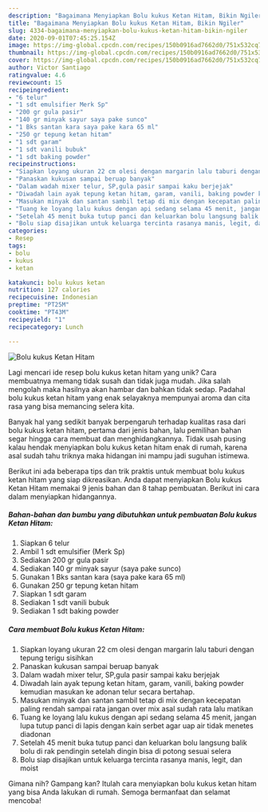 ```yaml
---
description: "Bagaimana Menyiapkan Bolu kukus Ketan Hitam, Bikin Ngiler"
title: "Bagaimana Menyiapkan Bolu kukus Ketan Hitam, Bikin Ngiler"
slug: 4334-bagaimana-menyiapkan-bolu-kukus-ketan-hitam-bikin-ngiler
date: 2020-09-01T07:45:25.154Z
image: https://img-global.cpcdn.com/recipes/150b0916ad7662d0/751x532cq70/bolu-kukus-ketan-hitam-foto-resep-utama.jpg
thumbnail: https://img-global.cpcdn.com/recipes/150b0916ad7662d0/751x532cq70/bolu-kukus-ketan-hitam-foto-resep-utama.jpg
cover: https://img-global.cpcdn.com/recipes/150b0916ad7662d0/751x532cq70/bolu-kukus-ketan-hitam-foto-resep-utama.jpg
author: Victor Santiago
ratingvalue: 4.6
reviewcount: 15
recipeingredient:
- "6 telur"
- "1 sdt emulsifier Merk Sp"
- "200 gr gula pasir"
- "140 gr minyak sayur saya pake sunco"
- "1 Bks santan kara saya pake kara 65 ml"
- "250 gr tepung ketan hitam"
- "1 sdt garam"
- "1 sdt vanili bubuk"
- "1 sdt baking powder"
recipeinstructions:
- "Siapkan loyang ukuran 22 cm olesi dengan margarin lalu taburi dengan tepung terigu sisihkan"
- "Panaskan kukusan sampai beruap banyak"
- "Dalam wadah mixer telur, SP,gula pasir sampai kaku berjejak"
- "Diwadah lain ayak tepung ketan hitam, garam, vanili, baking powder kemudian masukan ke adonan telur secara bertahap."
- "Masukan minyak dan santan sambil tetap di mix dengan kecepatan paling rendah sampai rata jangan over mix asal sudah rata lalu matikan"
- "Tuang ke loyang lalu kukus dengan api sedang selama 45 menit, jangan lupa tutup panci di lapis dengan kain serbet agar uap air tidak menetes diadonan"
- "Setelah 45 menit buka tutup panci dan keluarkan bolu langsung balik bolu di rak pendingin setelah dingin bisa di potong sesuai selera"
- "Bolu siap disajikan untuk keluarga tercinta rasanya manis, legit, dan moist"
categories:
- Resep
tags:
- bolu
- kukus
- ketan

katakunci: bolu kukus ketan 
nutrition: 127 calories
recipecuisine: Indonesian
preptime: "PT25M"
cooktime: "PT43M"
recipeyield: "1"
recipecategory: Lunch

---
```



![Bolu kukus Ketan Hitam](https://img-global.cpcdn.com/recipes/150b0916ad7662d0/751x532cq70/bolu-kukus-ketan-hitam-foto-resep-utama.jpg)

Lagi mencari ide resep bolu kukus ketan hitam yang unik? Cara membuatnya memang tidak susah dan tidak juga mudah. Jika salah mengolah maka hasilnya akan hambar dan bahkan tidak sedap. Padahal bolu kukus ketan hitam yang enak selayaknya mempunyai aroma dan cita rasa yang bisa memancing selera kita.



Banyak hal yang sedikit banyak berpengaruh terhadap kualitas rasa dari bolu kukus ketan hitam, pertama dari jenis bahan, lalu pemilihan bahan segar hingga cara membuat dan menghidangkannya. Tidak usah pusing kalau hendak menyiapkan bolu kukus ketan hitam enak di rumah, karena asal sudah tahu triknya maka hidangan ini mampu jadi suguhan istimewa.


Berikut ini ada beberapa tips dan trik praktis untuk membuat bolu kukus ketan hitam yang siap dikreasikan. Anda dapat menyiapkan Bolu kukus Ketan Hitam memakai 9 jenis bahan dan 8 tahap pembuatan. Berikut ini cara dalam menyiapkan hidangannya.

<!--inarticleads1-->

##### Bahan-bahan dan bumbu yang dibutuhkan untuk pembuatan Bolu kukus Ketan Hitam:

1. Siapkan 6 telur
1. Ambil 1 sdt emulsifier (Merk Sp)
1. Sediakan 200 gr gula pasir
1. Sediakan 140 gr minyak sayur (saya pake sunco)
1. Gunakan 1 Bks santan kara (saya pake kara 65 ml)
1. Gunakan 250 gr tepung ketan hitam
1. Siapkan 1 sdt garam
1. Sediakan 1 sdt vanili bubuk
1. Sediakan 1 sdt baking powder




<!--inarticleads2-->

##### Cara membuat Bolu kukus Ketan Hitam:

1. Siapkan loyang ukuran 22 cm olesi dengan margarin lalu taburi dengan tepung terigu sisihkan
1. Panaskan kukusan sampai beruap banyak
1. Dalam wadah mixer telur, SP,gula pasir sampai kaku berjejak
1. Diwadah lain ayak tepung ketan hitam, garam, vanili, baking powder kemudian masukan ke adonan telur secara bertahap.
1. Masukan minyak dan santan sambil tetap di mix dengan kecepatan paling rendah sampai rata jangan over mix asal sudah rata lalu matikan
1. Tuang ke loyang lalu kukus dengan api sedang selama 45 menit, jangan lupa tutup panci di lapis dengan kain serbet agar uap air tidak menetes diadonan
1. Setelah 45 menit buka tutup panci dan keluarkan bolu langsung balik bolu di rak pendingin setelah dingin bisa di potong sesuai selera
1. Bolu siap disajikan untuk keluarga tercinta rasanya manis, legit, dan moist




Gimana nih? Gampang kan? Itulah cara menyiapkan bolu kukus ketan hitam yang bisa Anda lakukan di rumah. Semoga bermanfaat dan selamat mencoba!
